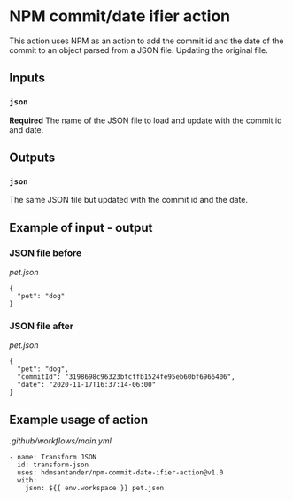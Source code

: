 # NPM commit/date ifier action

This action uses NPM as an action to add the commit id and the date of the commit to an object parsed from a JSON file. Updating the original file.

## Inputs

### `json`

**Required** The name of the JSON file to load and update with the commit id and date.

## Outputs

### `json`

The same JSON file but updated with the commit id and the date.

## Example of input - output

### JSON file before

_pet.json_

```
{
  "pet": "dog"
}
```

### JSON file after

_pet.json_

```
{
  "pet": "dog",
  "commitId": "3198698c96323bfcffb1524fe95eb60bf6966406",
  "date": "2020-11-17T16:37:14-06:00"
}
```

## Example usage of action

_.github/workflows/main.yml_

```
- name: Transform JSON
  id: transform-json
  uses: hdmsantander/npm-commit-date-ifier-action@v1.0
  with:
    json: ${{ env.workspace }} pet.json
```
